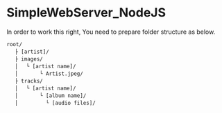 # SimpleWebServer_NodeJS

In order to work this right,
You need to prepare folder structure as below.

```
root/
　 ├ [artist]/
　 ├ images/
　 │　 └ [artist name]/
　 │　　　  └ Artist.jpeg/
　 ├ tracks/
　 │ 　└ [artist name]/
　 │　　  　└ [album name]/
　 │　　 　   └ [audio files]/
 ```
